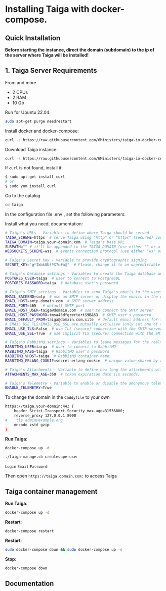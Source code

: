 # Installing Taiga with docker-compose.

## Quick Installation

**Before starting the instance, direct the domain (subdomain) to the ip of the server where Taiga will be installed!**

## 1. Taiga Server Requirements
From and more
- 2 CPUs
- 2 RAM 
- 10 Gb 

Run for Ubuntu 22.04

``` bash
sudo apt-get purge needrestart
```

Install docker and docker-compose:

``` bash
curl -s https://raw.githubusercontent.com/6Ministers/taiga-io-docker-compose-for-projects/master/setup.sh | sudo bash -s
```

Download Taiga instance:


``` bash
curl -s https://raw.githubusercontent.com/6Ministers/taiga-io-docker-compose-for-projects/master/download.sh | sudo bash -s taiga
```

If `curl` is not found, install it:

``` bash
$ sudo apt-get install curl
# or
$ sudo yum install curl
```

Go to the catalog

``` bash
cd taiga
```
In the configuration file .env`, set the following parameters:

Install what you need, documentation:

``` bash
# Taiga's URLs - Variables to define where Taiga should be served
TAIGA_SCHEME=https  # serve Taiga using "http" or "https" (secured) connection
TAIGA_DOMAIN=taiga.your-domain.com  # Taiga's base URL
SUBPATH="" # it'll be appended to the TAIGA_DOMAIN (use either "" or a "/subpath")
WEBSOCKETS_SCHEME=wss  # events connection protocol (use either "ws" or "wss")

# Taiga's Secret Key - Variable to provide cryptographic signing
SECRET_KEY="g*IWakUU!PX7u#a@"  # Please, change it to an unpredictable value!!

# Taiga's Database settings - Variables to create the Taiga database and connect to it
POSTGRES_USER=taiga  # user to connect to PostgreSQL
POSTGRES_PASSWORD=taiga  # database user's password

# Taiga's SMTP settings - Variables to send Taiga's emails to the users
EMAIL_BACKEND=smtp  # use an SMTP server or display the emails in the console (either "smtp" or "console")
EMAIL_HOST=smtp.domain.com  # SMTP server address
EMAIL_PORT=465   # default SMTP port
EMAIL_HOST_USER=taiga@domain.com  # user to connect the SMTP server
EMAIL_HOST_PASSWORD=tmsa43dfgrertertS9B&63  # SMTP user's password
EMAIL_DEFAULT_FROM=taiga@domain.com.site  # default email address for the automated emails
# EMAIL_USE_TLS/EMAIL_USE_SSL are mutually exclusive (only set one of those to True)
EMAIL_USE_TLS=False  # use TLS (secure) connection with the SMTP server
EMAIL_USE_SSL=True  # use implicit TLS (secure) connection with the SMTP server

# Taiga's RabbitMQ settings - Variables to leave messages for the realtime and asynchronous events
RABBITMQ_USER=taiga  # user to connect to RabbitMQ
RABBITMQ_PASS=taiga  # RabbitMQ user's password
RABBITMQ_VHOST=taiga  # RabbitMQ container name
RABBITMQ_ERLANG_COOKIE=secret-erlang-cookie  # unique value shared by any connected instance of RabbitMQ

# Taiga's Attachments - Variable to define how long the attachments will be accesible
ATTACHMENTS_MAX_AGE=360  # token expiration date (in seconds)

# Taiga's Telemetry - Variable to enable or disable the anonymous telemetry
ENABLE_TELEMETRY=True
```


To change the domain in the `Caddyfile` to your own

``` bash
https://taiga.your-domain:443 {
    header Strict-Transport-Security max-age=31536000;
    reverse_proxy 127.0.0.1:8000
#    tls admin@example.org
	encode zstd gzip
}
```

**Run Taiga:**

``` bash
docker-compose up -d
```

``` bash
./taiga-manage.sh createsuperuser
```

`Login`
`Email`
`Password`

Then open `https://taiga.domain.com:` to access Taiga





## Taiga container management

**Run Taiga**:

``` bash
docker-compose up -d
```

**Restart**:

``` bash
docker-compose restart
```

**Restart**:

``` bash
sudo docker-compose down && sudo docker-compose up -d
```

**Stop**:

``` bash
docker-compose down
```

## Documentation

